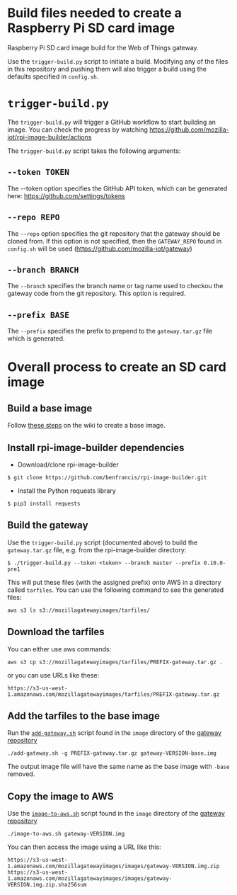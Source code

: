 # Build files needed to create a Raspberry Pi SD card image

Raspberry Pi SD card image build for the Web of Things gateway.

Use the `trigger-build.py` script to initiate a build. Modifying
any of the files in this repository and pushing them will also
trigger a build using the defaults specified in `config.sh`.

# `trigger-build.py`

The `trigger-build.py` will trigger a GitHub workflow to start
building an image. You can check the progress by watching
https://github.com/mozilla-iot/rpi-image-builder/actions

The `trigger-build.py` script takes the following arguments:

## `--token TOKEN`

The --token option specifies the GitHub API token, which can
be generated here: https://github.com/settings/tokens

## `--repo REPO`

The `--repo` option specifies the git repository that the
gateway should be cloned from. If this option is not
specified, then the `GATEWAY_REPO` found in `config.sh` will
be used (https://github.com/mozilla-iot/gateway)

## `--branch BRANCH`

The `--branch` specifies the branch name or tag name used to
checkou the gateway code from the git repository. This option
is required.

## `--prefix BASE`

The `--prefix` specifies the prefix to prepend to the
`gateway.tar.gz` file which is generated.

# Overall process to create an SD card image

## Build a base image

Follow [these steps](https://github.com/mozilla-iot/wiki/wiki/Creating-the-base-image-file-for-the-Raspberry-Pi)
on the wiki to create a base image.

## Install rpi-image-builder dependencies
* Download/clone rpi-image-builder

```
$ git clone https://github.com/benfrancis/rpi-image-builder.git
```

* Install the Python requests library

```
$ pip3 install requests
```

## Build the gateway

Use the `trigger-build.py` script (documented above) to build the
`gateway.tar.gz` file, e.g. from the rpi-image-builder directory:

```
$ ./trigger-build.py --token <token> --branch master --prefix 0.10.0-pre1
```

This will put these files (with the assigned prefix) onto AWS in a
directory called `tarfiles`. You can use the following command to see
the generated files:

```
aws s3 ls s3://mozillagatewayimages/tarfiles/
```

## Download the tarfiles

You can either use aws commands:
```
aws s3 cp s3://mozillagatewayimages/tarfiles/PREFIX-gateway.tar.gz .
```
or you can use URLs like these:
```
https://s3-us-west-1.amazonaws.com/mozillagatewayimages/tarfiles/PREFIX-gateway.tar.gz
```

## Add the tarfiles to the base image

Run the [`add-gateway.sh`](https://github.com/mozilla-iot/gateway/blob/master/image/add-gateway.sh)
script found in the `image` directory of the
[gateway repository](https://github.com/mozilla-iot/gateway)

```
./add-gateway.sh -g PREFIX-gateway.tar.gz gateway-VERSION-base.img
```
The output image file will have the same name as the base image with `-base`
removed.

## Copy the image to AWS

Use the [`image-to-aws.sh`](https://github.com/mozilla-iot/gateway/blob/master/image/image-to-aws.sh)
script found in the `image` directory of the
[gateway repository](https://github.com/mozilla-iot/gateway)
```
./image-to-aws.sh gateway-VERSION.img
```

You can then access the image using a URL like this:
```
https://s3-us-west-1.amazonaws.com/mozillagatewayimages/images/gateway-VERSION.img.zip
https://s3-us-west-1.amazonaws.com/mozillagatewayimages/images/gateway-VERSION.img.zip.sha256sum
```
